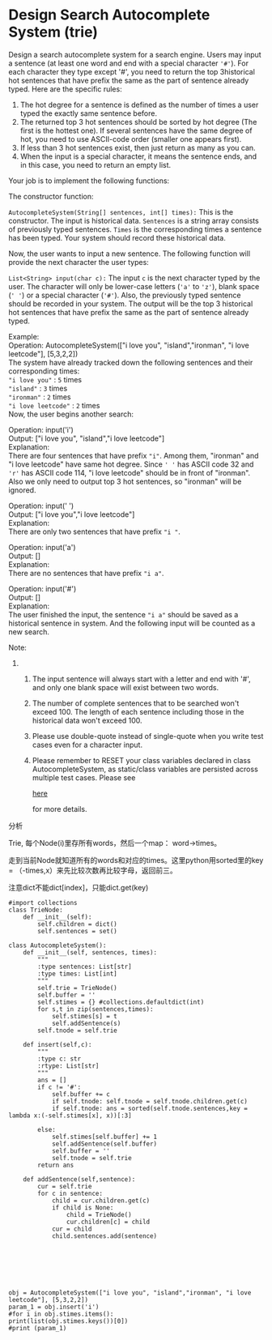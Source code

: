 # Design Search Autocomplete System    \(trie\)

Design a search autocomplete system for a search engine. Users may input a sentence \(at least one word and end with a special character `'#'`\). For each character they type except '\#', you need to return the top 3historical hot sentences that have prefix the same as the part of sentence already typed. Here are the specific rules:

1. The hot degree for a sentence is defined as the number of times a user typed the exactly same sentence before.
2. The returned top 3 hot sentences should be sorted by hot degree \(The first is the hottest one\). If several sentences have the same degree of hot, you need to use ASCII-code order \(smaller one appears first\).
3. If less than 3 hot sentences exist, then just return as many as you can.
4. When the input is a special character, it means the sentence ends, and in this case, you need to return an empty list.

Your job is to implement the following functions:

The constructor function:

`AutocompleteSystem(String[] sentences, int[] times):` This is the constructor. The input is historical data. `Sentences` is a string array consists of previously typed sentences. `Times` is the corresponding times a sentence has been typed. Your system should record these historical data.

Now, the user wants to input a new sentence. The following function will provide the next character the user types:

`List<String> input(char c):` The input `c` is the next character typed by the user. The character will only be lower-case letters \(`'a'` to `'z'`\), blank space \(`' '`\) or a special character \(`'#'`\). Also, the previously typed sentence should be recorded in your system. The output will be the top 3 historical hot sentences that have prefix the same as the part of sentence already typed.

Example:  
Operation: AutocompleteSystem\(\["i love you", "island","ironman", "i love leetcode"\], \[5,3,2,2\]\)  
The system have already tracked down the following sentences and their corresponding times:  
`"i love you"` : `5` times  
`"island"` : `3` times  
`"ironman"` : `2` times  
`"i love leetcode"` : `2` times  
Now, the user begins another search:

Operation: input\('i'\)  
Output: \["i love you", "island","i love leetcode"\]  
Explanation:  
There are four sentences that have prefix `"i"`. Among them, "ironman" and "i love leetcode" have same hot degree. Since `' '` has ASCII code 32 and `'r'` has ASCII code 114, "i love leetcode" should be in front of "ironman". Also we only need to output top 3 hot sentences, so "ironman" will be ignored.

Operation: input\(' '\)  
Output: \["i love you","i love leetcode"\]  
Explanation:  
There are only two sentences that have prefix `"i "`.

Operation: input\('a'\)  
Output: \[\]  
Explanation:  
There are no sentences that have prefix `"i a"`.

Operation: input\('\#'\)  
Output: \[\]  
Explanation:  
The user finished the input, the sentence `"i a"` should be saved as a historical sentence in system. And the following input will be counted as a new search.

Note:

1. 1. The input sentence will always start with a letter and end with '\#', and only one blank space will exist between two words.
   2. The number of complete sentences that to be searched won't exceed 100. The length of each sentence including those in the historical data won't exceed 100.
   3. Please use double-quote instead of single-quote when you write test cases even for a character input.
   4. Please remember to RESET your class variables declared in class AutocompleteSystem, as static/class variables are persisted across multiple test cases. Please see 

      [here](https://leetcode.com/faq/#different-output)

       for more details.

分析

Trie, 每个Node\(i\)里存所有words，然后一个map： word-&gt;times。

走到当前Node就知道所有的words和对应的times。这里python用sorted里的key = （-times,x）来先比较次数再比较字母，返回前三。

注意dict不能dict\[index\]，只能dict.get\(key\)

```text
#import collections
class TrieNode:
    def __init__(self):
        self.children = dict()
        self.sentences = set()

class AutocompleteSystem():
    def __init__(self, sentences, times):
        """
        :type sentences: List[str]
        :type times: List[int]
        """
        self.trie = TrieNode()
        self.buffer = ''
        self.stimes = {} #collections.defaultdict(int)
        for s,t in zip(sentences,times):
            self.stimes[s] = t
            self.addSentence(s)
        self.tnode = self.trie

    def insert(self,c):
        """
        :type c: str
        :rtype: List[str]
        """
        ans = []
        if c != '#':
            self.buffer += c
            if self.tnode: self.tnode = self.tnode.children.get(c)
            if self.tnode: ans = sorted(self.tnode.sentences,key = lambda x:(-self.stimes[x], x))[:3]

        else:
            self.stimes[self.buffer] += 1
            self.addSentence(self.buffer)
            self.buffer = ''
            self.tnode = self.trie
        return ans

    def addSentence(self,sentence):
        cur = self.trie
        for c in sentence:
            child = cur.children.get(c)
            if child is None:
                child = TrieNode()
                cur.children[c] = child
            cur = child
            child.sentences.add(sentence)







obj = AutocompleteSystem(["i love you", "island","ironman", "i love leetcode"], [5,3,2,2])
param_1 = obj.insert('i')
#for i in obj.stimes.items():
print(list(obj.stimes.keys())[0])
#print (param_1)
```

